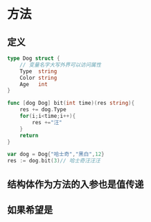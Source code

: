 # 方法

## 定义

```go
type Dog struct {
	// 变量名字大写外界可以访问属性
	Type  string
	Color string
	Age   int
}

func [dog Dog] bit(int time)(res string){
    res += dog.Type
    for(i;i<time;i++){
        res +="汪"
    }
    return
}

var dog = Dog{"哈士奇","黑白",12}
res := dog.bit(3)// 哈士奇汪汪汪
```


## 结构体作为方法的入参也是值传递
## 如果希望是